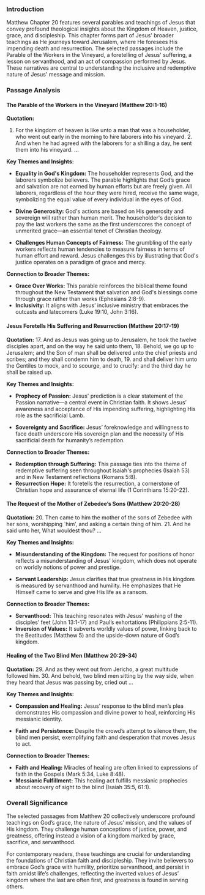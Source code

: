 ### Introduction

Matthew Chapter 20 features several parables and teachings of Jesus that convey profound theological insights about the Kingdom of Heaven, justice, grace, and discipleship. This chapter forms part of Jesus' broader teachings as He journeys toward Jerusalem, where He foresees His impending death and resurrection. The selected passages include the Parable of the Workers in the Vineyard, a foretelling of Jesus' suffering, a lesson on servanthood, and an act of compassion performed by Jesus. These narratives are central to understanding the inclusive and redemptive nature of Jesus' message and mission.

### Passage Analysis

#### The Parable of the Workers in the Vineyard (Matthew 20:1-16)

**Quotation:** 
1. For the kingdom of heaven is like unto a man that was a householder, who went out early in the morning to hire laborers into his vineyard. 2. And when he had agreed with the laborers for a shilling a day, he sent them into his vineyard. ...

**Key Themes and Insights:**

- **Equality in God's Kingdom:** The householder represents God, and the laborers symbolize believers. The parable highlights that God’s grace and salvation are not earned by human efforts but are freely given. All laborers, regardless of the hour they were hired, receive the same wage, symbolizing the equal value of every individual in the eyes of God.

- **Divine Generosity:** God's actions are based on His generosity and sovereign will rather than human merit. The householder's decision to pay the last workers the same as the first underscores the concept of unmerited grace—an essential tenet of Christian theology.

- **Challenges Human Concepts of Fairness:** The grumbling of the early workers reflects human tendencies to measure fairness in terms of human effort and reward. Jesus challenges this by illustrating that God's justice operates on a paradigm of grace and mercy.

**Connection to Broader Themes:**

- **Grace Over Works:** This parable reinforces the biblical theme found throughout the New Testament that salvation and God's blessings come through grace rather than works (Ephesians 2:8-9).
- **Inclusivity:** It aligns with Jesus’ inclusive ministry that embraces the outcasts and latecomers (Luke 19:10, John 3:16).

#### Jesus Foretells His Suffering and Resurrection (Matthew 20:17-19)

**Quotation:**
17. And as Jesus was going up to Jerusalem, he took the twelve disciples apart, and on the way he said unto them, 18. Behold, we go up to Jerusalem; and the Son of man shall be delivered unto the chief priests and scribes; and they shall condemn him to death, 19. and shall deliver him unto the Gentiles to mock, and to scourge, and to crucify: and the third day he shall be raised up.

**Key Themes and Insights:**

- **Prophecy of Passion:** Jesus' prediction is a clear statement of the Passion narrative—a central event in Christian faith. It shows Jesus’ awareness and acceptance of His impending suffering, highlighting His role as the sacrificial Lamb.

- **Sovereignty and Sacrifice:** Jesus’ foreknowledge and willingness to face death underscore His sovereign plan and the necessity of His sacrificial death for humanity’s redemption.

**Connection to Broader Themes:**

- **Redemption through Suffering:** This passage ties into the theme of redemptive suffering seen throughout Isaiah's prophecies (Isaiah 53) and in New Testament reflections (Romans 5:8).
- **Resurrection Hope:** It foretells the resurrection, a cornerstone of Christian hope and assurance of eternal life (1 Corinthians 15:20-22).

#### The Request of the Mother of Zebedee’s Sons (Matthew 20:20-28)

**Quotation:**
20. Then came to him the mother of the sons of Zebedee with her sons, worshipping `him’, and asking a certain thing of him. 21. And he said unto her, What wouldest thou? ...

**Key Themes and Insights:**

- **Misunderstanding of the Kingdom:** The request for positions of honor reflects a misunderstanding of Jesus' kingdom, which does not operate on worldly notions of power and prestige.

- **Servant Leadership:** Jesus clarifies that true greatness in His kingdom is measured by servanthood and humility. He emphasizes that He Himself came to serve and give His life as a ransom.

**Connection to Broader Themes:**

- **Servanthood:** This teaching resonates with Jesus’ washing of the disciples’ feet (John 13:1-17) and Paul’s exhortations (Philippians 2:5-11).
- **Inversion of Values:** It subverts worldly values of power, linking back to the Beatitudes (Matthew 5) and the upside-down nature of God’s kingdom.

#### Healing of the Two Blind Men (Matthew 20:29-34)

**Quotation:**
29. And as they went out from Jericho, a great multitude followed him. 30. And behold, two blind men sitting by the way side, when they heard that Jesus was passing by, cried out ...

**Key Themes and Insights:**

- **Compassion and Healing:** Jesus’ response to the blind men’s plea demonstrates His compassion and divine power to heal, reinforcing His messianic identity.

- **Faith and Persistence:** Despite the crowd’s attempt to silence them, the blind men persist, exemplifying faith and desperation that moves Jesus to act.

**Connection to Broader Themes:**

- **Faith and Healing:** Miracles of healing are often linked to expressions of faith in the Gospels (Mark 5:34, Luke 8:48).
- **Messianic Fulfillment:** This healing act fulfills messianic prophecies about recovery of sight to the blind (Isaiah 35:5, 61:1).

### Overall Significance

The selected passages from Matthew 20 collectively underscore profound teachings on God’s grace, the nature of Jesus’ mission, and the values of His kingdom. They challenge human conceptions of justice, power, and greatness, offering instead a vision of a kingdom marked by grace, sacrifice, and servanthood.

For contemporary readers, these teachings are crucial for understanding the foundations of Christian faith and discipleship. They invite believers to embrace God’s grace with humility, prioritize servanthood, and persist in faith amidst life’s challenges, reflecting the inverted values of Jesus’ kingdom where the last are often first, and greatness is found in serving others.